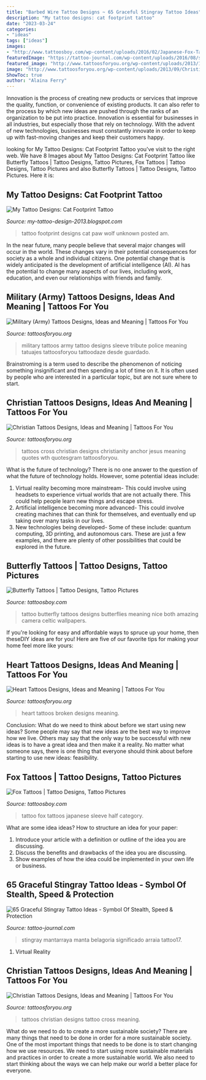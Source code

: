 ```yaml
---
title: "Barbed Wire Tattoo Designs ~ 65 Graceful Stingray Tattoo Ideas"
description: "My tattoo designs: cat footprint tattoo"
date: "2023-03-24"
categories:
- "ideas"
tags: ["ideas"]
images:
- "http://www.tattoosboy.com/wp-content/uploads/2016/02/Japanese-Fox-Tattoo-On-Half-Sleeve-TB168.jpg"
featuredImage: "https://tattoo-journal.com/wp-content/uploads/2016/08/stingray-tattoo17-650x650.jpg"
featured_image: "http://www.tattoosforyou.org/wp-content/uploads/2013/10/Military-Tribute-Tattoos-768x1024.jpg"
image: "http://www.tattoosforyou.org/wp-content/uploads/2013/09/Christian-Tattoos-For-Women.jpg"
ShowToc: true
author: "Alaina Ferry"
---
```



Innovation is the process of creating new products or services that improve the quality, function, or convenience of existing products. It can also refer to the process by which new ideas are pushed through the ranks of an organization to be put into practice. Innovation is essential for businesses in all industries, but especially those that rely on technology. With the advent of new technologies, businesses must constantly innovate in order to keep up with fast-moving changes and keep their customers happy.

	

		
looking for My Tattoo Designs: Cat Footprint Tattoo you've visit to the right web. We have 8 Images about My Tattoo Designs: Cat Footprint Tattoo like Butterfly Tattoos | Tattoo Designs, Tattoo Pictures, Fox Tattoos | Tattoo Designs, Tattoo Pictures and also Butterfly Tattoos | Tattoo Designs, Tattoo Pictures. Here it is:
		
    
## My Tattoo Designs: Cat Footprint Tattoo

<img loading=lazy src="http://3.bp.blogspot.com/-4lo6K_Cm5qc/UQaU6vw6F1I/AAAAAAAAVhI/7qdkm9kW150/s1600/wolf-paw.jpg" onerror="this.onerror=null;this.src='https://tse3.mm.bing.net/th?id=OIP.m_sgs8Qxlf--hJKaWXvl-AHaJ4&amp;pid=15.1';" alt="My Tattoo Designs: Cat Footprint Tattoo">

_Source: my-tattoo-design-2013.blogspot.com_

>tattoo footprint designs cat paw wolf unknown posted am. 

	

In the near future, many people believe that several major changes will occur in the world. These changes vary in their potential consequences for society as a whole and individual citizens. One potential change that is widely anticipated is the development of artificial intelligence (AI). AI has the potential to change many aspects of our lives, including work, education, and even our relationships with friends and family.

    
## Military (Army) Tattoos Designs, Ideas And Meaning | Tattoos For You

<img loading=lazy src="http://www.tattoosforyou.org/wp-content/uploads/2013/10/Military-Tribute-Tattoos-768x1024.jpg" onerror="this.onerror=null;this.src='https://tse2.mm.bing.net/th?id=OIP.PStC_xY8mbZExjSWOG4i4gHaJ4&amp;pid=15.1';" alt="Military (Army) Tattoos Designs, Ideas and Meaning | Tattoos For You">

_Source: tattoosforyou.org_

>military tattoos army tattoo designs sleeve tribute police meaning tatuajes tattoosforyou tattoodaze desde guardado. 

	

Brainstroming is a term used to describe the phenomenon of noticing something insignificant and then spending a lot of time on it. It is often used by people who are interested in a particular topic, but are not sure where to start.

    
## Christian Tattoos Designs, Ideas And Meaning | Tattoos For You

<img loading=lazy src="http://www.tattoosforyou.org/wp-content/uploads/2013/09/Christianity-Tattoos.jpg" onerror="this.onerror=null;this.src='https://tse3.mm.bing.net/th?id=OIP.xornkHmuGCjpIxNNDR4dQgHaJ6&amp;pid=15.1';" alt="Christian Tattoos Designs, Ideas and Meaning | Tattoos For You">

_Source: tattoosforyou.org_

>tattoos cross christian designs christianity anchor jesus meaning quotes wth quotesgram tattoosforyou. 

	

What is the future of technology?
There is no one answer to the question of what the future of technology holds. However, some potential ideas include: 

1. Virtual reality becoming more mainstream- This could involve using headsets to experience virtual worlds that are not actually there. This could help people learn new things and escape stress. 
2. Artificial intelligence becoming more advanced- This could involve creating machines that can think for themselves, and eventually end up taking over many tasks in our lives. 
3. New technologies being developed- Some of these include: quantum computing, 3D printing, and autonomous cars. These are just a few examples, and there are plenty of other possibilities that could be explored in the future.

    
## Butterfly Tattoos | Tattoo Designs, Tattoo Pictures

<img loading=lazy src="http://www.tattoosboy.com/wp-content/uploads/2016/03/Nice-Butterfly-TAttoo-TB125.jpg" onerror="this.onerror=null;this.src='https://tse3.mm.bing.net/th?id=OIP.yZg9xg1kbg-nn07GwbysZAHaJ4&amp;pid=15.1';" alt="Butterfly Tattoos | Tattoo Designs, Tattoo Pictures">

_Source: tattoosboy.com_

>tattoo butterfly tattoos designs butterflies meaning nice both amazing camera celtic wallpapers. 

	

If you're looking for easy and affordable ways to spruce up your home, then theseDIY ideas are for you! Here are five of our favorite tips for making your home feel more like yours: 

    
## Heart Tattoos Designs, Ideas And Meaning | Tattoos For You

<img loading=lazy src="http://www.tattoosforyou.org/wp-content/uploads/2013/09/Broken-Heart-Tattoos.jpg" onerror="this.onerror=null;this.src='https://tse1.mm.bing.net/th?id=OIP.1wvKes1_F6sVeabb6wBeMAHaJ4&amp;pid=15.1';" alt="Heart Tattoos Designs, Ideas and Meaning | Tattoos For You">

_Source: tattoosforyou.org_

>heart tattoos broken designs meaning. 

	

Conclusion: What do we need to think about before we start using new ideas?
Some people may say that new ideas are the best way to improve how we live. Others may say that the only way to be successful with new ideas is to have a great idea and then make it a reality. No matter what someone says, there is one thing that everyone should think about before starting to use new ideas: feasibility.

    
## Fox Tattoos | Tattoo Designs, Tattoo Pictures

<img loading=lazy src="http://www.tattoosboy.com/wp-content/uploads/2016/02/Japanese-Fox-Tattoo-On-Half-Sleeve-TB168.jpg" onerror="this.onerror=null;this.src='https://tse1.mm.bing.net/th?id=OIP.aKrN3MvaAuMIxzKkXfgxngHaJ4&amp;pid=15.1';" alt="Fox Tattoos | Tattoo Designs, Tattoo Pictures">

_Source: tattoosboy.com_

>tattoo fox tattoos japanese sleeve half category. 

	

What are some idea ideas?
How to structure an idea for your paper:
1) Introduce your article with a definition or outline of the idea you are discussing.
2) Discuss the benefits and drawbacks of the idea you are discussing.
3) Show examples of how the idea could be implemented in your own life or business.

    
## 65 Graceful Stingray Tattoo Ideas - Symbol Of Stealth, Speed &amp; Protection

<img loading=lazy src="https://tattoo-journal.com/wp-content/uploads/2016/08/stingray-tattoo17-650x650.jpg" onerror="this.onerror=null;this.src='https://tse4.mm.bing.net/th?id=OIP.A19e8UX7yR9j7WWZgpM-ngHaHa&amp;pid=15.1';" alt="65 Graceful Stingray Tattoo Ideas - Symbol Of Stealth, Speed &amp; Protection">

_Source: tattoo-journal.com_

>stingray mantarraya manta belagoria significado arraia tattoo17. 

	

1. Virtual Reality 

    
## Christian Tattoos Designs, Ideas And Meaning | Tattoos For You

<img loading=lazy src="http://www.tattoosforyou.org/wp-content/uploads/2013/09/Christian-Tattoos-For-Women.jpg" onerror="this.onerror=null;this.src='https://tse4.mm.bing.net/th?id=OIP.gHKXPq3zyqBOYy9XnMDyiwHaKQ&amp;pid=15.1';" alt="Christian Tattoos Designs, Ideas and Meaning | Tattoos For You">

_Source: tattoosforyou.org_

>tattoos christian designs tattoo cross meaning. 

	

What do we need to do to create a more sustainable society?
There are many things that need to be done in order for a more sustainable society. One of the most important things that needs to be done is to start changing how we use resources. We need to start using more sustainable materials and practices in order to create a more sustainable world. We also need to start thinking about the ways we can help make our world a better place for everyone.

